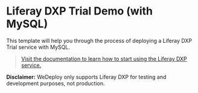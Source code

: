 # Liferay DXP Trial Demo (with MySQL)

This template will help you through the process of deploying a Liferay DXP Trial service with MySQL.

> [Visit the documentation to learn how to start using the Liferay DXP service.](https://wedeploy.com/docs/deploy/deploying-liferay-dxp/)

**Disclaimer:** WeDeploy only supports Liferay DXP for testing and development purposes, not production.
